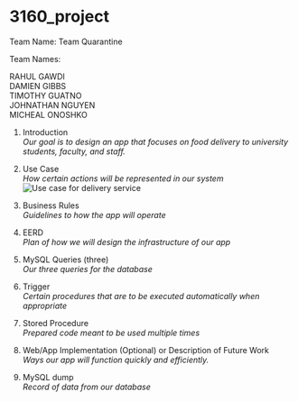 # 3160_project
Team Name: Team Quarantine 

Team Names:

RAHUL GAWDI  
DAMIEN GIBBS  
TIMOTHY GUATNO  
JOHNATHAN NGUYEN  
MICHEAL ONOSHKO  

1.  Introduction  
*Our goal is to design an app that focuses on food delivery to university students, faculty, and staff.*

2.  Use Case  
*How certain actions will be represented in our system*
![Use case for delivery service](https://drive.google.com/file/d/1LtHHqvMCSEKIsT_jMbq0JRYnbyDMquAa/view?usp=sharing)
3.  Business Rules  
*Guidelines to how the app will operate*

4.  EERD  
*Plan of how we will design the infrastructure of our app*

5.  MySQL Queries (three)  
*Our three queries for the database*

6.  Trigger  
*Certain procedures that are to be executed automatically when appropriate*

7.  Stored Procedure  
*Prepared code meant to be used multiple times*

8.  Web/App Implementation (Optional) or Description of Future Work  
*Ways our app will function quickly and efficiently.*

9.  MySQL dump  
*Record of data from our database*
